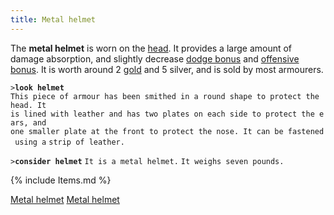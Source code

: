 ```yaml
---
title: Metal helmet
---
```


The **metal helmet** is worn on the [head](head "wikilink"). It provides
a large amount of damage absorption, and slightly decrease [dodge
bonus](dodge_bonus "wikilink") and [offensive
bonus](offensive_bonus "wikilink"). It is worth around 2
[gold](gold "wikilink") and 5 silver, and is sold by most armourers.

`>`**`look helmet`**
`This piece of armour has been smithed in a round shape to protect the head. It`
`is lined with leather and has two plates on each side to protect the ears, and`
`one smaller plate at the front to protect the nose. It can be fastened using a`
`strip of leather.`

`>`**`consider helmet`**
`It is a metal helmet.`
`It weighs seven pounds.`

{% include Items.md %}

[Metal helmet](Category:_Metal_equipment "wikilink") [Metal
helmet](Category:_Head_items "wikilink")